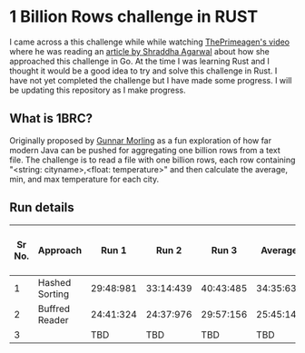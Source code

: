 # 1 Billion Rows challenge in RUST
I came across a this challenge while while watching [ThePrimeagen's video](https://www.youtube.com/watch?v=OO6l1DkYA0k) where he was reading an [article by Shraddha Agarwal](https://www.shraddhaag.dev/posts/1brc) about how she approached this challenge in Go. At the time I was learning Rust and I thought it would be a good idea to try and solve this challenge in Rust. I have not yet completed the challenge but I have made some progress. I will be updating this repository as I make progress.

## What is 1BRC?
Originally proposed by [Gunnar Morling](https://github.com/gunnarmorling/1brc) as a fun exploration of how far modern Java can be pushed for aggregating one billion rows from a text file. The challenge is to read a file with one billion rows, each row containing 
"<string: cityname>,<float: temperature>" and then calculate the average, min, and max temperature for each city. 


## Run details

Sr No. | Approach | Run 1 | Run 2 | Run 3 | Average | Delta From previous run | CommitID
--- | --- | --- | --- | --- | --- | --- | --- |
1 | Hashed Sorting | 29:48:981 | 33:14:439 | 40:43:485 | 34:35:635 | NA | [05f4d99](https://github.com/GuruprasadDalvi/1brc-rust/commit/05f4d99c518601a43b0361684724600291960091) |
2 | Buffred Reader | 24:41:324 | 24:37:976 | 29:57:156 | 25:45:147 | -8:50:488 | [bd64337](https://github.com/GuruprasadDalvi/1brc-rust/commit/bd64337ada632ce80459d357b6545a269571eeed) |
3 |  | TBD | TBD | TBD | TBD | TBD |  |